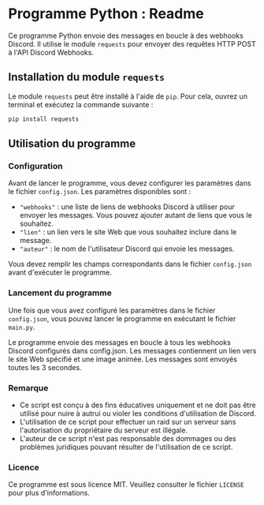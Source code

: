 # Programme Python : Readme

Ce programme Python envoie des messages en boucle à des webhooks Discord. Il utilise le module `requests` pour envoyer des requêtes HTTP POST à l'API Discord Webhooks.

## Installation du module `requests`

Le module `requests` peut être installé à l'aide de `pip`. Pour cela, ouvrez un terminal et exécutez la commande suivante :

```bash
pip install requests
```

## Utilisation du programme

### Configuration

Avant de lancer le programme, vous devez configurer les paramètres dans le fichier `config.json`. Les paramètres disponibles sont :

- `"webhooks"` : une liste de liens de webhooks Discord à utiliser pour envoyer les messages. Vous pouvez ajouter autant de liens que vous le souhaitez.
- `"lien"` : un lien vers le site Web que vous souhaitez inclure dans le message.
- `"auteur"` : le nom de l'utilisateur Discord qui envoie les messages.

Vous devez remplir les champs correspondants dans le fichier `config.json` avant d'exécuter le programme.

### Lancement du programme

Une fois que vous avez configuré les paramètres dans le fichier `config.json`, vous pouvez lancer le programme en exécutant le fichier `main.py`.

Le programme envoie des messages en boucle à tous les webhooks Discord configurés dans config.json. Les messages contiennent un lien vers le site Web spécifié et une image animée. Les messages sont envoyés toutes les 3 secondes.

### Remarque

- Ce script est conçu à des fins éducatives uniquement et ne doit pas être utilisé pour nuire à autrui ou violer les conditions d'utilisation de Discord.
- L'utilisation de ce script pour effectuer un raid sur un serveur sans l'autorisation du propriétaire du serveur est illégale.
- L'auteur de ce script n'est pas responsable des dommages ou des problèmes juridiques pouvant résulter de l'utilisation de ce script.
  
### Licence

Ce programme est sous licence MIT. Veuillez consulter le fichier `LICENSE` pour plus d'informations.

